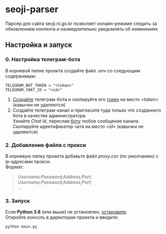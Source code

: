 # seoji-parser
Парсер для сайта seoji.nl.go.kr позволяет онлайн-режиме следить за обновлением контента и назмедлительно уведомлять об изменениях

## Настройка и запуск

### 0. Настройка телеграм-бота
В корневой папке проекта создайте файл *.env* со следующим содержимым:
```
TELEGRAM_BOT_TOKEN = "<token>"
TELEGRAM_CHAT_ID = "<id>"
```
1. [Создайте](https://t.me/botfather) телеграм-бота и скопируйте его [токен](https://romua1d.ru/kak-poluchit-token-bota-telegram-api/) на место *\<token\>* (кавычки не удаляются)
2. Создайте телеграм-канал и пригласите туда только что созданного бота в качестве администратора.  <br/> 
   Узнайте *Chat Id*, переслав [боту](t.me/getmyid_bot) любое сообщение канала.  <br/>
   Скопируйте идентификатор чата на место *\<id\>* (кавычки не удаляются)


### 2. Добавление файла с прокси
В корневую папку проекта добавьте файл *proxy.csv* (по умолчанию) с ip-адресами прокси.  <br/>
Формат:
> *Username;Password;Address;Port;*  <br/>
> *Username;Password;Address;Port;*  <br/>
> ...

### 3. Запуск
Если **Python 3.8** (или выше) не установлен, [установите](https://www.python.org/downloads/).  <br/>
Откройте консоль в директории проекта и введите:
```
python main.py
```

